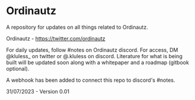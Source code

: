 # Ordinautz

A repository for updates on all things related to Ordinautz. 

Ordinautz - https://twitter.com/ordinautz


For daily updates, follow #notes on Ordinautz discord. For access, DM @kluless_ on twitter or @.kluless on discord.
Literature for what is being built will be updated soon along with a whitepaper and a roadmap (gitbook optional).

A webhook has been added to connect this repo to discord's #notes.

31/07/2023 - Version 0.01
